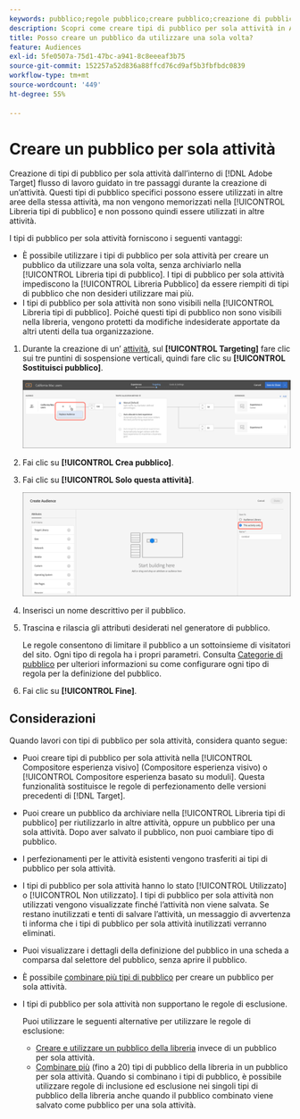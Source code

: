 ```yaml
---
keywords: pubblico;regole pubblico;creare pubblico;creazione di pubblico;solo attività;per una sola attività;ad hoc
description: Scopri come creare tipi di pubblico per sola attività in Adobe [!DNL Target] per un utilizzo una tantum.
title: Posso creare un pubblico da utilizzare una sola volta?
feature: Audiences
exl-id: 5fe0507a-75d1-47bc-a941-8c8eeeaf3b75
source-git-commit: 152257a52d836a88ffcd76cd9af5b3fbfbdc0839
workflow-type: tm+mt
source-wordcount: '449'
ht-degree: 55%

---
```


# Creare un pubblico per sola attività

Creazione di tipi di pubblico per sola attività dall’interno di [!DNL Adobe Target] flusso di lavoro guidato in tre passaggi durante la creazione di un’attività. Questi tipi di pubblico specifici possono essere utilizzati in altre aree della stessa attività, ma non vengono memorizzati nella [!UICONTROL Libreria tipi di pubblico] e non possono quindi essere utilizzati in altre attività.

I tipi di pubblico per sola attività forniscono i seguenti vantaggi:

* È possibile utilizzare i tipi di pubblico per sola attività per creare un pubblico da utilizzare una sola volta, senza archiviarlo nella [!UICONTROL Libreria tipi di pubblico]. I tipi di pubblico per sola attività impediscono la [!UICONTROL Libreria Pubblico] da essere riempiti di tipi di pubblico che non desideri utilizzare mai più.
* I tipi di pubblico per sola attività non sono visibili nella [!UICONTROL Libreria tipi di pubblico]. Poiché questi tipi di pubblico non sono visibili nella libreria, vengono protetti da modifiche indesiderate apportate da altri utenti della tua organizzazione.

1. Durante la creazione di un’ [attività](/help/main/c-activities/activities.md#concept_D317A95A1AB54674BA7AB65C7985BA03), sul **[!UICONTROL Targeting]** fare clic sui tre puntini di sospensione verticali, quindi fare clic su **[!UICONTROL Sostituisci pubblico]**.

   ![Risultato passaggio](assets/edit_audience.png)

1. Fai clic su **[!UICONTROL Crea pubblico]**.

1. Fai clic su **[!UICONTROL Solo questa attività]**.

   ![](assets/activity-only-aud.png)

1. Inserisci un nome descrittivo per il pubblico.
1. Trascina e rilascia gli attributi desiderati nel generatore di pubblico.

   Le regole consentono di limitare il pubblico a un sottoinsieme di visitatori del sito. Ogni tipo di regola ha i propri parametri. Consulta [Categorie di pubblico](/help/main/c-target/c-audiences/c-target-rules/target-rules.md#concept_E3A77E42F1644503A829B5107B20880D) per ulteriori informazioni su come configurare ogni tipo di regola per la definizione del pubblico.

1. Fai clic su **[!UICONTROL Fine]**.

## Considerazioni

Quando lavori con tipi di pubblico per sola attività, considera quanto segue:

* Puoi creare tipi di pubblico per sola attività nella [!UICONTROL Compositore esperienza visivo] (Compositore esperienza visivo) o [!UICONTROL Compositore esperienza basato su moduli]. Questa funzionalità sostituisce le regole di perfezionamento delle versioni precedenti di [!DNL Target].
* Puoi creare un pubblico da archiviare nella [!UICONTROL Libreria tipi di pubblico] per riutilizzarlo in altre attività, oppure un pubblico per una sola attività. Dopo aver salvato il pubblico, non puoi cambiare tipo di pubblico.
* I perfezionamenti per le attività esistenti vengono trasferiti ai tipi di pubblico per sola attività.
* I tipi di pubblico per sola attività hanno lo stato [!UICONTROL Utilizzato] o [!UICONTROL Non utilizzato]. I tipi di pubblico per sola attività non utilizzati vengono visualizzate finché l’attività non viene salvata. Se restano inutilizzati e tenti di salvare l’attività, un messaggio di avvertenza ti informa che i tipi di pubblico per sola attività inutilizzati verranno eliminati.
* Puoi visualizzare i dettagli della definizione del pubblico in una scheda a comparsa dal selettore del pubblico, senza aprire il pubblico.
* È possibile [combinare più tipi di pubblico](/help/main/c-target/combining-multiple-audiences.md#concept_A7386F1EA4394BD2AB72399C225981E5) per creare un pubblico per sola attività.
* I tipi di pubblico per sola attività non supportano le regole di esclusione.

   Puoi utilizzare le seguenti alternative per utilizzare le regole di esclusione:

   * [Creare e utilizzare un pubblico della libreria](/help/main/c-target/c-audiences/create-audience.md) invece di un pubblico per sola attività.
   * [Combinare più](/help/main/c-target/combining-multiple-audiences.md#concept_A7386F1EA4394BD2AB72399C225981E5) (fino a 20) tipi di pubblico della libreria in un pubblico per sola attività. Quando si combinano i tipi di pubblico, è possibile utilizzare regole di inclusione ed esclusione nei singoli tipi di pubblico della libreria anche quando il pubblico combinato viene salvato come pubblico per una sola attività.
